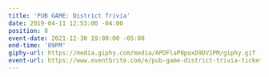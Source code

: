 ```yaml
---
title: 'PUB GAME: District Trivia'
date: 2019-04-11 12:53:00 -04:00
position: 8
event-date: 2021-12-30 19:00:00 -05:00
end-time: '09PM'
giphy-url: https://media.giphy.com/media/APDFlaP8poxD9DV1PM/giphy.gif
event-url: https://www.eventbrite.com/e/pub-game-district-trivia-tickets-216014885337
---
```


